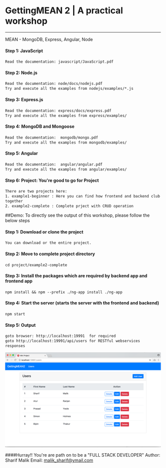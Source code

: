# GettingMEAN 2 | A practical workshop 
-------------------------------------------------------------
MEAN - MongoDB, Express, Angular, Node

#### Step 1: JavaScript
    Read the documentation: javascript/JavaScript.pdf
    
#### Step 2: Node.js
    Read the documentation: node/docs/nodejs.pdf
    Try and execute all the examples from nodejs/examples/*.js
    
#### Step 3: Express.js
    Read the documentation: express/docs/express.pdf
    Try and execute all the examples from express/examples/

#### Step 4: MongoDB and Mongoose
    Read the documentation:  mongodb/mongo.pdf
    Try and execute all the examples from mongodb/examples/

#### Step 5: Angular
    Read the documentation:  angular/angular.pdf
    Try and execute all the examples from angular/examples/

#### Step 6: Project: You're good to go for Project   
    There are two projects here:
    1. example1-beginner : Here you can find how frontend and backend club together
    2. example2-complete : Complete prject with CRUD operation 

##Demo:
    To directly see the output of this workshop, please follow the below steps

#### Step 1: Download or clone the project 
    You can download or the entire project.

#### Step 2: Move to complete project directory
    cd project/example2-complete

#### Step 3: Install the packages which are required by backend app and frontend app
    npm install && npm --prefix ./ng-app install ./ng-app

#### Step 4: Start the server (starts the server with the frontend and backend)
    npm start

#### Step 5: Output
    goto browser: http://localhost:19991  for required
    goto http://localhost:19991/api/users for RESTful webservices responses    

![Alt text](./project/example2-complete/screenshots/screenshot1.png?raw=true "Optional Title")    


####Hurray!! You're are path on to be a "FULL STACK DEVELOPER"
    Author: Sharif Malik
    Email: malik_sharif@ymail.com
